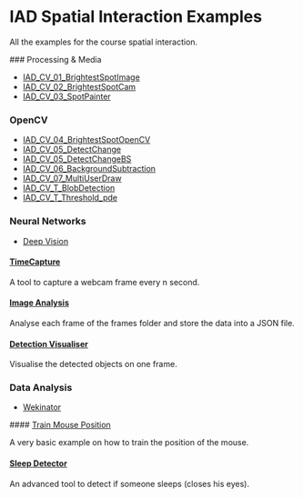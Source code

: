 # IAD Spatial Interaction Examples
All the examples for the course spatial interaction.

### Processing & Media

* [IAD_CV_01_BrightestSpotImage](IAD_CV_01_BrightestSpotImage)
* [IAD_CV_02_BrightestSpotCam](IAD_CV_02_BrightestSpotCam)
* [IAD_CV_03_SpotPainter](IAD_CV_03_SpotPainter)

### OpenCV

* [IAD_CV_04_BrightestSpotOpenCV](IAD_CV_04_BrightestSpotOpenCV)
* [IAD_CV_05_DetectChange](IAD_CV_05_DetectChange)
* [IAD_CV_05_DetectChangeBS](IAD_CV_05_DetectChangeBS)
* [IAD_CV_06_BackgroundSubtraction](IAD_CV_06_BackgroundSubtraction)
* [IAD_CV_07_MultiUserDraw](IAD_CV_07_MultiUserDraw)
* [IAD_CV_T_BlobDetection](IAD_CV_T_BlobDetection)
* [IAD_CV_T_Threshold_pde](IAD_CV_T_Threshold_pde)

### Neural Networks

* [Deep Vision](https://github.com/cansik/deep-vision-processing)

#### [TimeCapture](TimeCapture)
A tool to capture a webcam frame every n second.

#### [Image Analysis](ImageAnalysis)
Analyse each frame of the frames folder and store the data into a JSON file.

#### [Detection Visualiser](DetectionVisualiser)
Visualise the detected objects on one frame.

### Data Analysis

* [Wekinator](http://www.wekinator.org/)

#### [Train Mouse Position](Simple_MouseXY_2Inputs)

A very basic example on how to train the position of the mouse.

#### [Sleep Detector](DetectSleep)

An advanced tool to detect if someone sleeps (closes his eyes).

